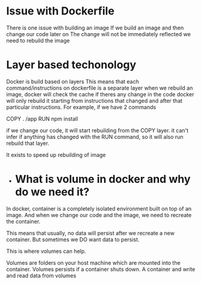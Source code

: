 # Issue with Dockerfile

There is one issue with building an image
If we build an image and then change our code later on
The change will not be immediately reflected
we need to rebuild the image

# Layer based techonology

Docker is build based on layers
This means that each command/instructions on dockerfile is a separate layer
when we rebuild an image, docker will check the cache if theres any change in the code
docker will only rebuild it starting from instructions that changed and after that particular instructions.
For example, if we have 2 commands

COPY . /app
RUN npm install

if we change our code, it will start rebuilding from the COPY layer.
it can't infer if anything has changed with the RUN command, so it will also run rebuild that layer.

It exists to speed up rebuilding of image

- # What is volume in docker and why do we need it?

In docker, container is a completely isolated environment built on top of an image. And when we change our code and the image, we need to recreate the container.

This means that usually, no data will persist after we recreate a new container. But sometimes we DO want data to persist.

This is where volumes can help.

Volumes are folders on your host machine which are mounted into the container. Volumes persists if a container shuts down. A container and write and read data from volumes